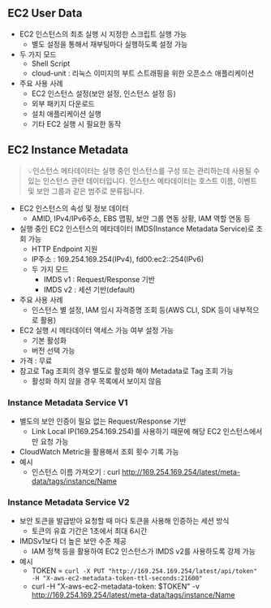 ## EC2 User Data
- EC2 인스턴스의 최초 실행 시 지정한 스크립트 실행 가능
  - 별도 설정을 통해서 재부팅마다 실행하도록 설정 가능
- 두 가지 모드
  - Shell Script
  - cloud-unit : 리눅스 이미지의 부트 스트래핑을 위한 오픈소스 애플리케이션
- 주요 사용 사례
  - EC2 인스턴스 설정(보안 설정, 인스턴스 설정 등)
  - 외부 패키지 다운로드
  - 설치 애플리케이션 실행
  - 기타 EC2 실행 시 필요한 동작

## EC2 Instance Metadata
>💡인스턴스 메타데이터는 실행 중인 인스턴스를 구성 또는 관리하는데 사용될 수 있는 인스턴스 관련 데이터입니다. 인스턴스 메타데이터는 호스트 이름, 이벤트 및 보안 그룹과 같은 범주로 분류됩니다.

- EC2 인스턴스의 속성 및 정보 데이터
  - AMID, IPv4/IPv6주소, EBS 맵핑, 보안 그룹 연동 상황, IAM 역할 연동 등
- 실행 중인 EC2 인스턴스의 메타데이터 IMDS(Instance Metadata Service)로 조회 가능
  - HTTP Endpoint 지원
  - IP주소 : 169.254.169.254(IPv4), fd00:ec2::254(IPv6)
  - 두 가지 모드
    - IMDS v1 : Request/Response 기반
    - IMDS v2 : 세션 기반(default)
- 주요 사용 사례
  - 인스턴스 별 설정, IAM 임시 자격증명 조회 등(AWS CLI, SDK 등이 내부적으로 활용)
- EC2 실행 시 메타데이터 액세스 가능 여부 설정 가능
  - 기본 활성화
  - 버전 선택 가능
- 가격 : 무료
- 참고로 Tag 조회의 경우 별도로 활성화 해야 Metadata로 Tag 조회 가능
  - 활성화 하지 않을 경우 목록에서 보이지 않음

### Instance Metadata Service V1
- 별도의 보안 인증이 필요 없는 Request/Response 기반
  - Link Local IP(169.254.169.254)를 사용하기 때문에 해당 EC2 인스턴스에서만 요청 가능
- CloudWatch Metric을 활용해서 조회 횟수 기록 가능
- 예시
  - 인스턴스 이름 가져오기 : curl http://169.254.169.254/latest/meta-data/tags/instance/Name

### Instance Metadata Service V2
- 보안 토큰을 발급받아 요청할 때 마다 토큰을 사용해 인증하는 세션 방식
  - 토큰의 유효 기간은 1초에서 최대 6시간
- IMDSv1보다 더 높은 보안 수준 제공
  - IAM 정책 등을 활용하여 EC2 인스턴스가 IMDS v2를 사용하도록 강제 가능
- 예시
  - TOKEN = `curl -X PUT "http://169.254.169.254/latest/api/token" -H "X-aws-ec2-metadata-token-ttl-seconds:21600"`
  - curl -H "X-aws-ec2-metadata-token: $TOKEN" -v http://169.254.169.254/latest/meta-data/tags/instance/Name